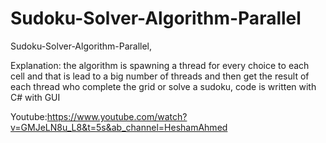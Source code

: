 # Sudoku-Solver-Algorithm-Parallel
 Sudoku-Solver-Algorithm-Parallel, 
 
 Explanation:
 the algorithm is spawning a thread for every choice to each cell and that is lead to a big number of threads and then get the result of each thread who complete the grid or solve   a sudoku, code is written with C# with GUI
 
Youtube:https://www.youtube.com/watch?v=GMJeLN8u_L8&t=5s&ab_channel=HeshamAhmed
